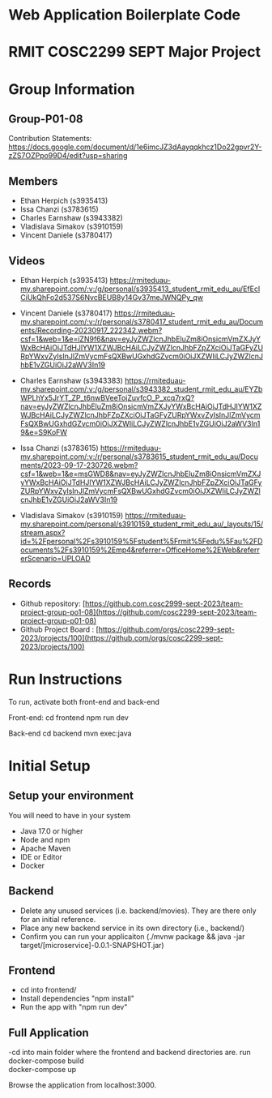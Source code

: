# Web Application Boilerplate Code


# RMIT COSC2299 SEPT Major Project

# Group Information

## Group-P01-08
Contribution Statements: https://docs.google.com/document/d/1e6imcJZ3dAayqqkhcz1Do22gpvr2Y-zZS7OZPpo99D4/edit?usp=sharing

## Members
* Ethan Herpich (s3935413)
* Issa Chanzi (s3783615)
* Charles Earnshaw (s3943382)
* Vladislava Simakov (s3910159)
* Vincent Daniele (s3780417)


## Videos

* Ethan Herpich (s3935413)
https://rmiteduau-my.sharepoint.com/:v:/g/personal/s3935413_student_rmit_edu_au/EfEclCiUkQhFo2d537S6NvcBEUB8y14Gv37meJWNQPy_qw

* Vincent Daniele (s3780417)
https://rmiteduau-my.sharepoint.com/:v:/r/personal/s3780417_student_rmit_edu_au/Documents/Recording-20230917_222342.webm?csf=1&web=1&e=iZN9f6&nav=eyJyZWZlcnJhbEluZm8iOnsicmVmZXJyYWxBcHAiOiJTdHJlYW1XZWJBcHAiLCJyZWZlcnJhbFZpZXciOiJTaGFyZURpYWxvZyIsInJlZmVycmFsQXBwUGxhdGZvcm0iOiJXZWIiLCJyZWZlcnJhbE1vZGUiOiJ2aWV3In19

* Charles Earnshaw (s3943383)
https://rmiteduau-my.sharepoint.com/:v:/g/personal/s3943382_student_rmit_edu_au/EYZbWPLhYx5JrYT_ZP_t6nwBVeeTojZuvfcO_P_xcq7rxQ?nav=eyJyZWZlcnJhbEluZm8iOnsicmVmZXJyYWxBcHAiOiJTdHJlYW1XZWJBcHAiLCJyZWZlcnJhbFZpZXciOiJTaGFyZURpYWxvZyIsInJlZmVycmFsQXBwUGxhdGZvcm0iOiJXZWIiLCJyZWZlcnJhbE1vZGUiOiJ2aWV3In19&e=S9KoFW

* Issa Chanzi (s3783615)
https://rmiteduau-my.sharepoint.com/:v:/r/personal/s3783615_student_rmit_edu_au/Documents/2023-09-17-230726.webm?csf=1&web=1&e=msGWD8&nav=eyJyZWZlcnJhbEluZm8iOnsicmVmZXJyYWxBcHAiOiJTdHJlYW1XZWJBcHAiLCJyZWZlcnJhbFZpZXciOiJTaGFyZURpYWxvZyIsInJlZmVycmFsQXBwUGxhdGZvcm0iOiJXZWIiLCJyZWZlcnJhbE1vZGUiOiJ2aWV3In19

* Vladislava Simakov (s3910159)
https://rmiteduau-my.sharepoint.com/personal/s3910159_student_rmit_edu_au/_layouts/15/stream.aspx?id=%2Fpersonal%2Fs3910159%5Fstudent%5Frmit%5Fedu%5Fau%2FDocuments%2Fs3910159%2Emp4&referrer=OfficeHome%2EWeb&referrerScenario=UPLOAD

## Records

* Github repository: [https://github.com.cosc2999-sept-2023/team-project-group-po1-08](https://github.com/cosc2299-sept-2023/team-project-group-p01-08)
* Github Project Board : [https://github.com/orgs/cosc2299-sept-2023/projects/100](https://github.com/orgs/cosc2299-sept-2023/projects/100)

	
# Run Instructions

To run, activate both front-end and back-end

Front-end:
    cd frontend
    npm run dev

Back-end
    cd backend
    mvn exec:java

# Initial Setup

## Setup your environment 
You will need to have in your system

- Java 17.0 or higher
- Node and npm
- Apache Maven
- IDE or Editor
- Docker

## Backend

- Delete any unused services (i.e. backend/movies). They are there only for an initial reference.
- Place any new backend service in its own directory (i.e., backend/<service-name>)
- Confirm you can run your applicaiton (./mvnw package && java -jar target/[microservice]-0.0.1-SNAPSHOT.jar)

## Frontend
- cd into frontend/
- Install dependencies "npm install"
- Run the app with "npm run dev"

## Full Application 
-cd into main folder where the frontend and backend directories are. 
run docker-compose build 	
    docker-compose up 

Browse the application from localhost:3000. 
    


